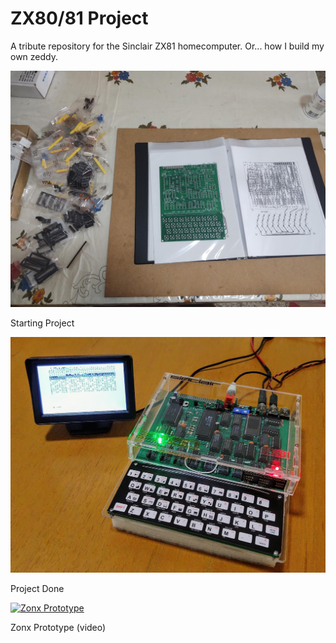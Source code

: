 # ZX80/81 Project
A tribute repository for the Sinclair ZX81 homecomputer. Or... how I build my own zeddy.

![Starting Project](_images/z2IMG_20210205_130541654.jpg "Starting Project")

Starting Project


![Project Done](_images/z2IMG_20210307_181934825.jpg "Project Done")

Project Done


[![Zonx Prototype](https://img.youtube.com/vi/Kemn_Q3tHYs/0.jpg)](https://www.youtube.com/watch?v=Kemn_Q3tHYs)

Zonx Prototype (video)


